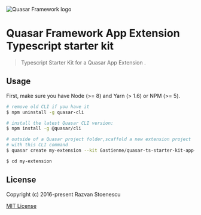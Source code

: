 
![Quasar Framework logo](https://cdn.quasar.dev/logo-v2/header.png)

# Quasar Framework App Extension Typescript starter kit
> Typescript Starter Kit for a Quasar App Extension .

## Usage

First, make sure you have Node (>= 8) and Yarn (> 1.6) or NPM (>= 5).

``` bash
# remove old CLI if you have it
$ npm uninstall -g quasar-cli

# install the latest Quasar CLI version:
$ npm install -g @quasar/cli

# outside of a Quasar project folder,scaffold a new extension project
# with this CLI command
$ quasar create my-extension --kit Gastienne/quasar-ts-starter-kit-app-extension

$ cd my-extension
```
## License

Copyright (c) 2016-present Razvan Stoenescu

[MIT License](http://en.wikipedia.org/wiki/MIT_License)
